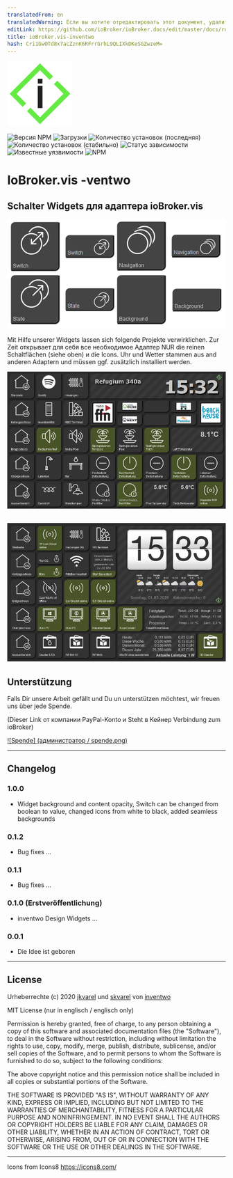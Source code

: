 ```yaml
---
translatedFrom: en
translatedWarning: Если вы хотите отредактировать этот документ, удалите поле «translationFrom», в противном случае этот документ будет снова автоматически переведен
editLink: https://github.com/ioBroker/ioBroker.docs/edit/master/docs/ru/adapterref/iobroker.vis-inventwo/README.md
title: ioBroker.vis-inventwo
hash: Cri1GwOTd8x7acZznK6RFrrGrhL9QLIXkDKeSGZwzeM=
---
```

![логотип](../../../en/adapterref/iobroker.vis-inventwo/admin/i_150.png)

![Версия NPM](http://img.shields.io/npm/v/iobroker.vis-inventwo.svg)
![Загрузки](https://img.shields.io/npm/dm/iobroker.vis-inventwo.svg)
![Количество установок (последняя)](http://iobroker.live/badges/vis-inventwo-installed.svg)
![Количество установок (стабильно)](http://iobroker.live/badges/vis-inventwo-stable.svg)
![Статус зависимости](https://img.shields.io/david/inventwo/iobroker.vis-inventwo.svg)
![Известные уязвимости](https://snyk.io/test/github/inventwo/iobroker.vis-inventwo/badge.svg)
![NPM](https://nodei.co/npm/iobroker.vis-inventwo.png?downloads=true)

# IoBroker.vis -ventwo
## Schalter Widgets для адаптера ioBroker.vis
![Beispiel](../../../en/adapterref/iobroker.vis-inventwo/admin/Set.png)

Mit Hilfe unserer Widgets lassen sich folgende Projekte verwirklichen. Zur Zeit открывает для себя все необходимое Адаптер NUR die reinen Schaltflächen (siehe oben) и die Icons. Uhr und Wetter stammen aus and anderen Adaptern und müssen ggf. zusätzlich installiert werden.

![Beispiel](../../../en/adapterref/iobroker.vis-inventwo/admin/Preview.png)

![Beispiel](../../../en/adapterref/iobroker.vis-inventwo/admin/Preview2.png)
---

## Unterstützung
Falls Dir unsere Arbeit gefällt und Du un unterstützen möchtest, wir freuen uns über jede Spende.

(Dieser Link от компании PayPal-Konto и Steht в Кейнер Verbindung zum ioBroker)

[![Spende] (администратор / spende.png)](https://www.paypal.com/cgi-bin/webscr?cmd=_s-xclick&hosted_button_id=GQPD3G25CKTEJ&source=url)

---

## Changelog

### 1.0.0
- Widget background and content opacity, Switch can be changed from boolean to value, changed icons from white to black, added seamless backgrounds

### 0.1.2
- Bug fixes
...

### 0.1.1
- Bug fixes
...

### 0.1.0 (Erstveröffentlichung)
- inventwo Design Widgets
...

### 0.0.1
- Die Idee ist geboren

---

## License

Urheberrechte (c) 2020 [jkvarel](https://github.com/jkvarel) und [skvarel](https://github.com/skvarel) von [inventwo](https://github.com/inventwo)


MIT License (nur in englisch / englisch only)

Permission is hereby granted, free of charge, to any person obtaining a copy
of this software and associated documentation files (the "Software"), to deal
in the Software without restriction, including without limitation the rights
to use, copy, modify, merge, publish, distribute, sublicense, and/or sell
copies of the Software, and to permit persons to whom the Software is
furnished to do so, subject to the following conditions:

The above copyright notice and this permission notice shall be included in all
copies or substantial portions of the Software.

THE SOFTWARE IS PROVIDED "AS IS", WITHOUT WARRANTY OF ANY KIND, EXPRESS OR
IMPLIED, INCLUDING BUT NOT LIMITED TO THE WARRANTIES OF MERCHANTABILITY,
FITNESS FOR A PARTICULAR PURPOSE AND NONINFRINGEMENT. IN NO EVENT SHALL THE
AUTHORS OR COPYRIGHT HOLDERS BE LIABLE FOR ANY CLAIM, DAMAGES OR OTHER
LIABILITY, WHETHER IN AN ACTION OF CONTRACT, TORT OR OTHERWISE, ARISING FROM,
OUT OF OR IN CONNECTION WITH THE SOFTWARE OR THE USE OR OTHER DEALINGS IN THE
SOFTWARE.

---

Icons from Icons8 https://icons8.com/